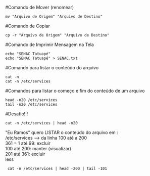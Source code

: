#Comando de Mover (renomear)
  
    mv "Arquivo de Origem" "Arquivo de Destino"
  
#Comando de Copiar
  
    cp -r "Arquivo de Origem" "Arquivo de Destino"
  
#Comando de Imprimir Mensagem na Tela
  
    echo "SENAC Tatuapé"
    echo "SENAC Tatuapé" > SENAC.txt
  
#Comando para listar o conteúdo do arquivo
  
    cat -n
    cat -n /etc/services
  
#Comandos para listar o começo e fim do conteúdo de um arquivo

    head -n20 /etc/services
    tail -n20 /etc/services
  
#Desafio!!!
  
    cat -n /etc/services | head -n20
  
"Eu Ramos" quero LISTAR o conteúdo do arquivo em :<br>
  /etc/services  -->  da linha 100 até a 200<br>
  361 = 1 até 99:  excluir<br>
  100 até 200:     manter (visualizar)<br>
  201 até 361:     excluir<br>
  less<br>
  
     cat -n /etc/services | head -200 | tail -101
